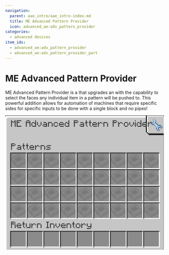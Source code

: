 ```yaml
---
navigation:
  parent: aae_intro/aae_intro-index.md
  title: ME Advanced Pattern Provider
  icon: advanced_ae:adv_pattern_provider
categories:
  - advanced devices
item_ids:
  - advanced_ae:adv_pattern_provider
  - advanced_ae:adv_pattern_provider_part
---
```


# ME Advanced Pattern Provider

<Row gap="20">
<BlockImage id="advanced_ae:adv_pattern_provider" scale="8"></BlockImage>
<BlockImage id="advanced_ae:adv_pattern_provider" p:push_direction="up" scale="8"></BlockImage>
<GameScene zoom="8" background="transparent">
  <ImportStructure src="../structure/cable_app_part.snbt"></ImportStructure>
</GameScene>
</Row>

ME Advanced Pattern Provider is a <ItemLink id="ae2:pattern_provider" /> that upgrades
an <ItemLink id="expatternprovider:ex_pattern_provider" /> with the capability to select the faces any individual item
in a pattern will be pushed to. This powerful addition allows for automation of machines that require specific sides for
specific inputs to be done with a single block and no pipes!

![AAEGui](../pic/app_gui.png)
